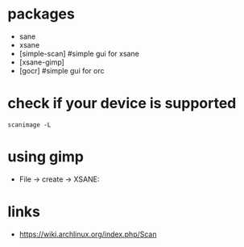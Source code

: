 # packages

* sane
* xsane
* [simple-scan] #simple gui for xsane
* [xsane-gimp]
* [gocr]    #simple gui for orc

# check if your device is supported

```
scanimage -L
```

# using gimp

* File -> create -> XSANE:<your device>

# links

* https://wiki.archlinux.org/index.php/Scan
